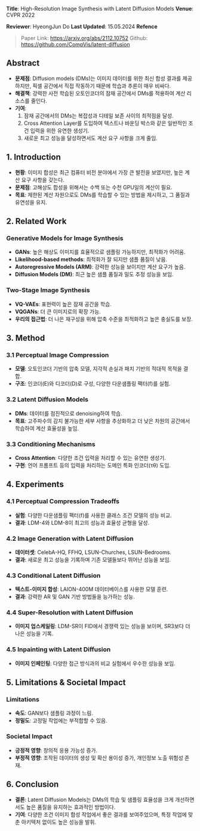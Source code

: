 **Title**: High-Resolution Image Synthesis with Latent Diffusion Models
**Venue**: CVPR 2022

**Reviewer**: HyeongJun Do
**Last Updated**: 15.05.2024
**Refence**
> Paper Link: https://arxiv.org/abs/2112.10752
> Github: https://github.com/CompVis/latent-diffusion


## Abstract

- **문제점**: Diffusion models (DMs)는 이미지 데이터를 위한 최신 합성 결과를 제공하지만, 픽셀 공간에서 직접 작동하기 때문에 학습과 추론이 매우 비싸다.
- **해결책**: 강력한 사전 학습된 오토인코더의 잠재 공간에서 DMs를 적용하여 계산 리소스를 줄인다.
- **기여**:
    1. 잠재 공간에서의 DMs는 복잡성과 디테일 보존 사이의 최적점을 달성.
    2. Cross Attention Layer를 도입하여 텍스트나 바운딩 박스와 같은 일반적인 조건 입력을 위한 유연한 생성기.
    3. 새로운 최고 성능을 달성하면서도 계산 요구 사항을 크게 줄임.

## 1. Introduction

- **현황**: 이미지 합성은 최근 컴퓨터 비전 분야에서 가장 큰 발전을 보였지만, 높은 계산 요구 사항을 갖는다.
- **문제점**: 고해상도 합성을 위해서는 수백 또는 수천 GPU일의 계산이 필요.
- **목표**: 제한된 계산 자원으로도 DMs를 학습할 수 있는 방법을 제시하고, 그 품질과 유연성을 유지.

## 2. Related Work

### Generative Models for Image Synthesis

- **GANs**: 높은 해상도 이미지를 효율적으로 샘플링 가능하지만, 최적화가 어려움.
- **Likelihood-based methods**: 최적화가 잘 되지만 샘플 품질이 낮음.
- **Autoregressive Models (ARM)**: 강력한 성능을 보이지만 계산 요구가 높음.
- **Diffusion Models (DM)**: 최근 높은 샘플 품질과 밀도 추정 성능을 보임.

### Two-Stage Image Synthesis

- **VQ-VAEs**: 표현력이 높은 잠재 공간을 학습.
- **VQGANs**: 더 큰 이미지로의 확장 가능.
- **우리의 접근법**: 더 나은 재구성을 위해 압축 수준을 최적화하고 높은 충실도를 보장.

## 3. Method

### 3.1 Perceptual Image Compression

- **모델**: 오토인코더 기반의 압축 모델, 지각적 손실과 패치 기반의 적대적 목적을 결합.
- **구조**: 인코더(E)와 디코더(D)로 구성, 다양한 다운샘플링 팩터(f)를 실험.

### 3.2 Latent Diffusion Models

- **DMs**: 데이터를 점진적으로 denoising하여 학습.
- **목표**: 고주파수의 감지 불가능한 세부 사항을 추상화하고 더 낮은 차원의 공간에서 학습하여 계산 효율성을 높임.

### 3.3 Conditioning Mechanisms

- **Cross Attention**: 다양한 조건 입력을 처리할 수 있는 유연한 생성기.
- **구현**: 언어 프롬프트 등의 입력을 처리하는 도메인 특화 인코더(τθ) 도입.

## 4. Experiments

### 4.1 Perceptual Compression Tradeoffs

- **실험**: 다양한 다운샘플링 팩터(f)를 사용한 클래스 조건 모델의 성능 비교.
- **결과**: LDM-4와 LDM-8이 최고의 성능과 효율성 균형을 달성.

### 4.2 Image Generation with Latent Diffusion

- **데이터셋**: CelebA-HQ, FFHQ, LSUN-Churches, LSUN-Bedrooms.
- **결과**: 새로운 최고 성능을 기록하며 기존 모델들보다 뛰어난 성능을 보임.

### 4.3 Conditional Latent Diffusion

- **텍스트-이미지 합성**: LAION-400M 데이터베이스를 사용한 모델 훈련.
- **결과**: 강력한 AR 및 GAN 기반 방법들을 능가하는 성능.

### 4.4 Super-Resolution with Latent Diffusion

- **이미지 업스케일링**: LDM-SR이 FID에서 경쟁력 있는 성능을 보이며, SR3보다 더 나은 성능을 기록.

### 4.5 Inpainting with Latent Diffusion

- **이미지 인페인팅**: 다양한 접근 방식과의 비교 실험에서 우수한 성능을 보임.

## 5. Limitations & Societal Impact

### Limitations

- **속도**: GAN보다 샘플링 과정이 느림.
- **정밀도**: 고정밀 작업에는 부적합할 수 있음.

### Societal Impact

- **긍정적 영향**: 창의적 응용 가능성 증가.
- **부정적 영향**: 조작된 데이터의 생성 및 확산 용이성 증가, 개인정보 노출 위험성 존재.

## 6. Conclusion

- **결론**: Latent Diffusion Models는 DMs의 학습 및 샘플링 효율성을 크게 개선하면서도 높은 품질을 유지하는 효과적인 방법이다.
- **기여**: 다양한 조건 이미지 합성 작업에서 좋은 결과를 보여주었으며, 특정 작업에 맞춘 아키텍처 없이도 높은 성능을 발휘.